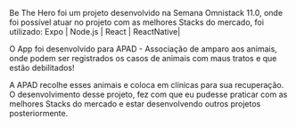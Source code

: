 Be The Hero foi um projeto desenvolvido na Semana Omnistack 11.0, onde foi possível atuar no projeto
com as melhores Stacks do mercado, foi utilizado: Expo | Node.js | React | ReactNative|

O App foi desenvolvido para APAD - Associação de amparo aos animais, onde podem ser registrados os casos de animais com maus tratos e que estão debilitados!

A APAD recolhe esses animais e coloca em clínicas para sua recuperação. O desenvolvimento desse projeto, fez com que eu pudesse praticar com as melhores Stacks do mercado e estar desenvolvendo outros projetos posteriormente.  